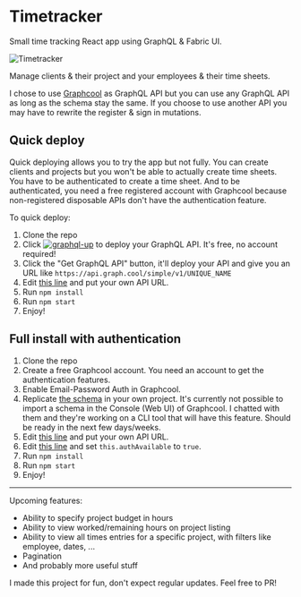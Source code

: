 # Timetracker

Small time tracking React app using GraphQL & Fabric UI.

![Timetracker](http://i.imgur.com/W2qnSb6.gif)

Manage clients & their project and your employees & their time sheets.

I chose to use [Graphcool](https://graph.cool) as GraphQL API but 
you can use any GraphQL API as long as the schema stay the same. If
you choose to use another API you may have to rewrite the register &
sign in mutations.

## Quick deploy

Quick deploying allows you to try the app but not fully. You can create 
clients and projects but you won't be able to actually create time
sheets. You have to be authenticated to create a time sheet. And to be
authenticated, you need a free registered account with Graphcool because 
non-registered disposable APIs don't have the authentication feature.

To quick deploy:

1. Clone the repo
2. Click [![graphql-up](http://static.graph.cool/images/graphql-up.svg)](https://www.graph.cool/graphql-up/new?source=https://raw.githubusercontent.com/orditeck/react-timetracker-graphql/master/timetracker.schema)  to deploy your GraphQL API. It's free, no account required!
3. Click the "Get GraphQL API" button, it'll deploy your API and give you an URL like `https://api.graph.cool/simple/v1/UNIQUE_NAME`
4. Edit [this line](https://github.com/orditeck/react-timetracker-graphql/blob/master/src/components/helpers/ApolloClient.js#L5) and put your own API URL. 
3. Run `npm install`
4. Run `npm start`
5. Enjoy!

## Full install with authentication

1. Clone the repo
2. Create a free Graphcool account. You need an account to get the authentication features.
3. Enable Email-Password Auth in Graphcool.
4. Replicate [the schema](https://github.com/orditeck/react-timetracker-graphql/blob/master/timetracker.schema) in your own project. It's currently not possible to import a schema in the Console (Web UI) of Graphcool. I chatted with them and they're working on a CLI tool that will have this feature. Should be ready in the next few days/weeks.
5. Edit [this line](https://github.com/orditeck/react-timetracker-graphql/blob/master/src/components/helpers/ApolloClient.js#L5) and put your own API URL. 
6. Edit [this line](https://github.com/orditeck/react-timetracker-graphql/blob/master/src/components/stores/AuthStore.js#L10) and set `this.authAvailable` to `true`. 
7. Run `npm install`
8. Run `npm start`
9. Enjoy!


---

Upcoming features:

- Ability to specify project budget in hours
- Ability to view worked/remaining hours on project listing
- Ability to view all times entries for a specific project, with filters like employee, dates, ...
- Pagination
- And probably more useful stuff

I made this project for fun, don't expect regular updates. 
Feel free to PR!